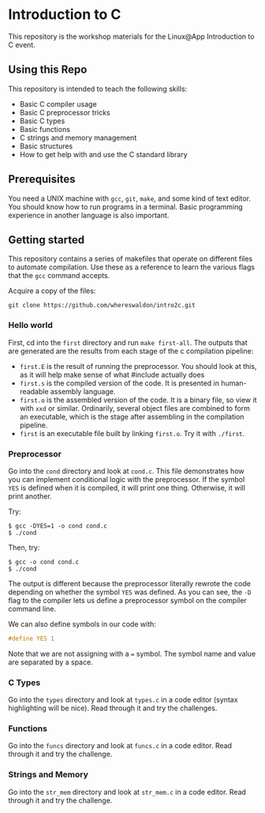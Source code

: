 # Introduction to C

This repository is the workshop materials for the Linux@App Introduction to C
event.

## Using this Repo

This repository is intended to teach the following skills:

* Basic C compiler usage
* Basic C preprocessor tricks
* Basic C types
* Basic functions
* C strings and memory management
* Basic structures
* How to get help with and use the C standard library

## Prerequisites

You need a UNIX machine with `gcc`, `git`, `make`, and some kind of text editor. You should know how
to run programs in a terminal. Basic programming experience in another language is also important.

## Getting started

This repository contains a series of makefiles that operate on different files to
automate compilation. Use these as a reference to learn the various flags that the
`gcc` command accepts.

Acquire a copy of the files:
```
git clone https://github.com/whereswaldon/intro2c.git
```

### Hello world
First, cd into the `first` directory and run `make first-all`. The outputs that are generated
are the results from each stage of the c compilation pipeline:

* `first.E` is the result of running the preprocessor. You should look at this, as it will help make sense of what #include actually does
* `first.s` is the compiled version of the code. It is presented in human-readable assembly language.
* `first.o` is the assembled version of the code. It is a binary file, so view it with `xxd` or similar. Ordinarily, several object files are combined to form an executable, which is the stage after assembling in the compilation pipeline.
* `first` is an executable file built by linking `first.o`. Try it with `./first`.

### Preprocessor

Go into the `cond` directory and look at `cond.c`. This file demonstrates how you can implement
conditional logic with the preprocessor. If the symbol `YES` is defined when it is compiled, it
will print one thing. Otherwise, it will print another.

Try:
```
$ gcc -DYES=1 -o cond cond.c
$ ./cond
```

Then, try:
```
$ gcc -o cond cond.c
$ ./cond
```

The output is different because the preprocessor literally rewrote the code depending on whether the
symbol `YES` was defined. As you can see, the `-D` flag to the compiler lets us define a preprocessor
symbol on the compiler command line.

We can also define symbols in our code with:
```c
#define YES 1
```
Note that we are not assigning with a `=` symbol. The symbol name and value are separated by a space.

### C Types

Go into the `types` directory and look at `types.c` in a code editor (syntax highlighting will be nice). Read through it and try the challenges.

### Functions

Go into the `funcs` directory and look at `funcs.c` in a code editor. Read through it and try the challenge.

### Strings and Memory

Go into the `str_mem` directory and look at `str_mem.c` in a code editor. Read through it and try the challenge.
